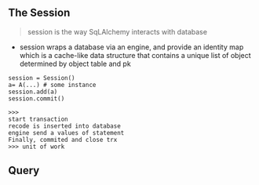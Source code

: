 The Session
-
> session is the way SqLAlchemy interacts with database

- session wraps a database via an engine, and provide an identity map which is a cache-like data structure that contains a unique list of object determined by object table and pk
```
session = Session()
a= A(...) # some instance
session.add(a)
session.commit()

>>> 
start transaction
recode is inserted into database
engine send a values of statement
Finally, commited and close trx
>>> unit of work
```

Query
-
